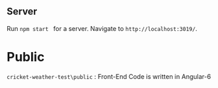 ## Server
Run `npm start ` for a server. Navigate to `http://localhost:3019/`.



# Public
`cricket-weather-test\public` : Front-End Code is written in Angular-6